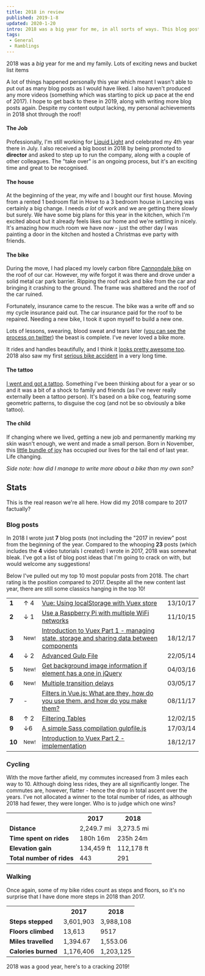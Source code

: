 ```yaml
---
title: 2018 in review
published: 2019-1-8
updated: 2020-1-20
intro: 2018 was a big year for me, in all sorts of ways. This blog post summarises one of the most life-changing years of my life.
tags:
 - General
 - Ramblings
---
```


<p class="featured">2018 was a <em>big</em> year for me and my family. Lots of exciting news and bucket list items </p>

A lot of things happened personally this year which meant I wasn't able to put out as many blog posts as I would have liked. I also haven't produced any more videos (something which was starting to pick up pace at the end of 2017). I hope to get back to these in 2019, along with writing more blog posts again. Despite my content output lacking, my personal achievements in 2018 shot through the roof!

#### The Job

Professionally, I'm still working for [Liquid Light](https://www.liquidlight.co.uk/) and celebrated my 4th year there in July. I also received a big boost in 2018 by being promoted to **director** and asked to step up to run the company, along with a couple of other colleagues. The "take over" is an ongoing process, but it's an exciting time and great to be recognised.

#### The house

At the beginning of the year, my wife and I bought our first house. Moving from a rented 1 bedroom flat in Hove to a 3 bedroom house in Lancing was certainly a big change. I needs _a lot_ of work and we are getting there slowly but surely. We have some big plans for this year in the kitchen, which I'm excited about but it already feels likes our home and we're settling in nicely. It's amazing how much room we have now - just the other day I was painting a door in the kitchen and hosted a Christmas eve party with friends.

#### The bike

During the move, I had placed my lovely carbon fibre [Cannondale bike](https://www.instagram.com/p/zFW7UvLhUP/) on the roof of our car. However, my wife forgot it was there and drove under a solid metal car park barrier. Ripping the roof rack and bike from the car and bringing it crashing to the ground. The frame was shattered and the roof of the car ruined.

Fortunately, insurance came to the rescue. The bike was a write off and so my cycle insurance paid out. The car insurance paid for the roof to be repaired. Needing a new bike, I took it upon myself to build a new one.

Lots of lessons, swearing, blood sweat and tears later ([you can see the process on twitter](https://twitter.com/i/moments/965608475022839808)) the beast is complete. I've never loved a bike more.

It rides and handles beautifully, and I think it [looks pretty awesome too](https://www.instagram.com/p/Bg3_wRthTJM/). 2018 also saw my first [serious bike accident](https://www.instagram.com/p/BpudLNEAqYJ/) in a very long time.

#### The tattoo

[I went and got a tattoo](https://photos.app.goo.gl/oeiU6Hr5JF8BrkAE7). Something I've been thinking about for a year or so and it was a bit of a shock to family and friends (as I've never really externally been a tattoo person). It's based on a bike cog, featuring some geometric patterns, to disguise the cog (and not be so obviously a bike tattoo).

#### The child

If changing where we lived, getting a new job and permanently marking my skin wasn't enough, we went and made a small person. Born in November, this [little bundle of joy](https://www.instagram.com/p/BqLCtx2gKBl/) has occupied our lives for the tail end of last year. Life changing.

_Side note: how did I manage to write more about a bike than my own son?_

## Stats

This is the real reason we're all here. How did my 2018 compare to 2017 factually?

### Blog posts

In 2018 I wrote just **7** blog posts (not including the "2017 in review" post from the beginning of the year. Compared to the whooping **23** posts (which includes the **4** video tutorials I created) I wrote in 2017, 2018 was somewhat bleak. I've got a list of blog post ideas that I'm going to crack on with, but would welcome any suggestions!

Below I've pulled out my top 10 most popular posts from 2018. The chart rating is the position compared to 2017. Despite all the new content last year, there are still some classics hanging in the top 10!

<table>
<tr><td><strong>1</strong></td><td class="winner">↑ 4</td><td><a href="https://www.mikestreety.co.uk/blog/vue-js-using-localstorage-with-the-vuex-store">Vue: Using localStorage with Vuex store</a></td><td>13/10/17</td></tr>
<tr><td><strong>2</strong></td><td class="loser">↓ 1</td><td><a href="https://www.mikestreety.co.uk/blog/use-a-raspberry-pi-with-multiple-wifi-networks">Use a Raspberry Pi with multiple WiFi networks</a></td><td>11/10/15</td></tr>
<tr><td><strong>3</strong></td><td><small>New!<small></td><td><a href="https://www.mikestreety.co.uk/blog/introduction-to-vuex-managing-state-storage-and-sharing-data-between-components">Introduction to Vuex Part 1 - managing state, storage and sharing data between components</a></td><td>18/12/17</td></tr>
<tr><td><strong>4</strong></td><td class="loser">↓ 2</td><td><a href="https://www.mikestreety.co.uk/blog/advanced-gulp-file">Advanced Gulp File</a></td><td>22/05/14</td></tr>
<tr><td><strong>5</strong></td><td><small>New!<small></td><td><a href="https://www.mikestreety.co.uk/blog/get-background-image-information-if-element-has-a-one-in-jquery">Get background image information if element has a one in jQuery</a></td><td>04/03/16</td></tr>
<tr><td><strong>6</strong></td><td><small>New!<small></td><td><a href="https://www.mikestreety.co.uk/blog/multiple-transition-delay">Multiple transition delays</a></td><td>03/05/17</td></tr>
<tr><td><strong>7</strong></td><td> - </td><td><a href="https://www.mikestreety.co.uk/blog/vue-js-filters-what-are-they-how-do-you-use-them-and-how-do-you-make-them-video">Filters in Vue.js: What are they, how do you use them, and how do you make them?</a></td><td>08/11/17</td></tr>
<tr><td><strong>8</strong></td><td class="winner">↑ 2</td><td><a href="https://www.mikestreety.co.uk/blog/filtering-tables">Filtering Tables</a></td><td>12/02/15</td></tr>
<tr><td><strong>9</strong></td><td class="loser">↓6</td><td><a href="https://www.mikestreety.co.uk/blog/a-simple-sass-compilation-gulpfile-js">A simple Sass compilation gulpfile.js</a></td><td>17/03/14</td></tr>
<tr><td><strong>10</strong></td><td><small>New!<small></td><td><a href="https://www.mikestreety.co.uk/blog/introduction-to-vuex-implementation-part-2-video">Introduction to Vuex Part 2 - implementation</a></td><td>18/12/17</td></tr>
</table>

### Cycling

With the move farther afield, my commutes increased from 3 miles each way to 10. Although doing less rides, they are all significantly longer. The commutes are, however, flatter - hence the drop in total ascent over the years. I've not allocated a winner to the total number of rides, as although 2018 had fewer, they were longer. Who is to judge which one wins?

<table>
<tr><th></th><th>2017</th><th>2018</th></tr>
<tr><td><strong>Distance</strong></td><td>2,249.7 mi</td><td class="winner">3,273.5 mi</td></tr>
<tr><td><strong>Time spent on rides</strong></td><td>180h 16m</td><td class="winner">235h 24m</td></tr>
<tr><td><strong>Elevation gain</strong></td><td class="winner">134,459 ft</td><td>112,178 ft</td></tr>
<tr><td><strong>Total number of rides</strong></td><td>443</td><td>291</td></tr>
</table>

### Walking

Once again, some of my bike rides count as steps and floors, so it's no surprise that I have done more steps in 2018 than 2017.

<table>
<tr><th></th><th>2017</th><th>2018</th></tr>
<tr><td><strong>Steps stepped</strong></td><td>3,601,903</td><td class="winner">3,988,108</td></tr>
<tr><td><strong>Floors climbed</strong></td><td class="winner">13,613</td><td>9517</td></tr>
<tr><td><strong>Miles travelled</strong></td><td>1,394.67</td><td class="winner">1,553.06</td></tr>
<tr><td><strong>Calories burned</strong></td><td>1,176,406</td><td class="winner">1,203,125</td></tr>
</table>

2018 was a good year, here's to a cracking 2019!